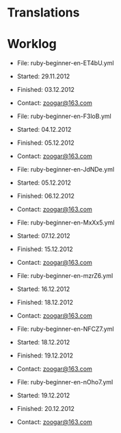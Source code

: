Translations
============

# Worklog

* File: ruby-beginner-en-ET4bU.yml
* Started: 29.11.2012
* Finished: 03.12.2012
* Contact: zoogar@163.com

* File: ruby-beginner-en-F3loB.yml
* Started: 04.12.2012
* Finished: 05.12.2012
* Contact: zoogar@163.com

* File: ruby-beginner-en-JdNDe.yml
* Started: 05.12.2012
* Finished: 06.12.2012
* Contact: zoogar@163.com

* File: ruby-beginner-en-MxXx5.yml
* Started: 07.12.2012
* Finished: 15.12.2012
* Contact: zoogar@163.com

* File: ruby-beginner-en-mzrZ6.yml
* Started: 16.12.2012
* Finished: 18.12.2012
* Contact: zoogar@163.com

* File: ruby-beginner-en-NFCZ7.yml
* Started: 18.12.2012
* Finished: 19.12.2012
* Contact: zoogar@163.com

* File: ruby-beginner-en-nOho7.yml
* Started: 19.12.2012
* Finished: 20.12.2012
* Contact: zoogar@163.com
